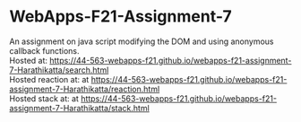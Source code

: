 # WebApps-F21-Assignment-7
An assignment on java script modifying the DOM and using anonymous callback functions.<br>
Hosted at: https://44-563-webapps-f21.github.io/webapps-f21-assignment-7-Harathikatta/search.html<br>
Hosted reaction at: at https://44-563-webapps-f21.github.io/webapps-f21-assignment-7-Harathikatta/reaction.html<br>
Hosted stack at: at https://44-563-webapps-f21.github.io/webapps-f21-assignment-7-Harathikatta/stack.html<br>